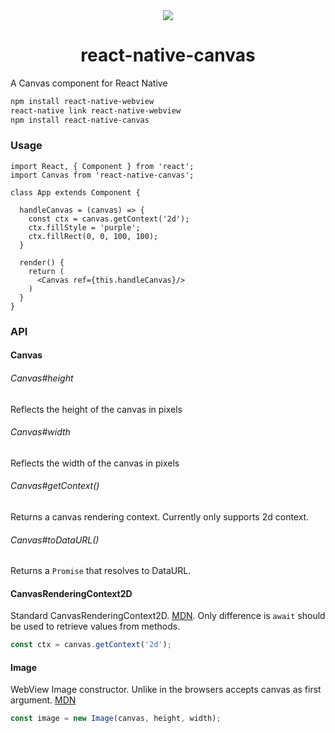 <div align="center">
<img src="https://emojipedia-us.s3.amazonaws.com/thumbs/240/apple/96/fireworks_1f386.png"/>
<h1>react-native-canvas</h1>
</div>

A Canvas component for React Native

```bash
npm install react-native-webview
react-native link react-native-webview
npm install react-native-canvas
```

### Usage

```JSX
import React, { Component } from 'react';
import Canvas from 'react-native-canvas';

class App extends Component {

  handleCanvas = (canvas) => {
    const ctx = canvas.getContext('2d');
    ctx.fillStyle = 'purple';
    ctx.fillRect(0, 0, 100, 100);
  }

  render() {
    return (
      <Canvas ref={this.handleCanvas}/>
    )
  }
}
```

### API

#### Canvas

###### Canvas#height

Reflects the height of the canvas in pixels

###### Canvas#width

Reflects the width of the canvas in pixels

###### Canvas#getContext()

Returns a canvas rendering context. Currently only supports 2d context.

###### Canvas#toDataURL()

Returns a `Promise` that resolves to DataURL.

#### CanvasRenderingContext2D

Standard CanvasRenderingContext2D. [MDN](https://developer.mozilla.org/en/docs/Web/API/CanvasRenderingContext2D). Only difference is `await` should be used to retrieve values from methods.

```javascript
const ctx = canvas.getContext('2d');
```

#### Image

WebView Image constructor. Unlike in the browsers accepts canvas as first argument. [MDN](https://developer.mozilla.org/en-US/docs/Web/API/HTMLImageElement/Image)

```javascript
const image = new Image(canvas, height, width);
```
